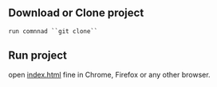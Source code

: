 ## Download or Clone project
    run comnnad ``git clone``

## Run project
   open [index.html](index.html) fine in Chrome, Firefox or any other browser.
